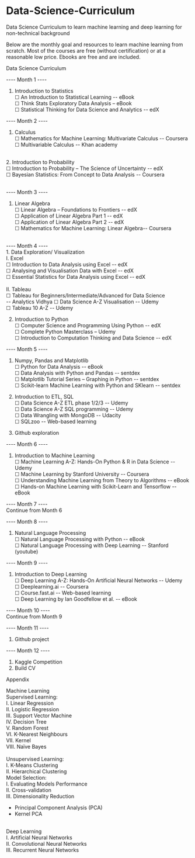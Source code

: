 # Data-Science-Curriculum
Data Science Curriculum to learn machine learning and deep learning for non-technical background

Below are the monthly goal and resources to learn machine learning from scratch. Most of the courses are free (without certification) or at a reasonable low price. Ebooks are free and are included.


Data Science Curriculum

---- Month 1 ----
1.	Introduction to Statistics<br />
☐ An Introduction to Statistical Learning -- eBook <br />
☐ Think Stats Exploratory Data Analysis – eBook<br />
☐ Statistical Thinking for Data Science and Analytics -- edX <br />

---- Month 2 ----
1.	Calculus<br />
☐ Mathematics for Machine Learning: Multivariate Calculus -- Coursera <br />
☐ Multivariable Calculus -- Khan academy<br />
<br />
2.	Introduction to Probability<br />
☐ Introduction to Probability – The Science of Uncertainty -- edX<br />
☐ Bayesian Statistics: From Concept to Data Analysis -- Coursera<br />
<br />

---- Month 3 ----
1.	Linear Algebra<br />
☐ Linear Algebra – Foundations to Frontiers -- edX<br />
☐ Application of Linear Algebra Part 1 -- edX<br />
☐ Application of Linear Algebra Part 2 -- edX <br />
☐ Mathematics for Machine Learning: Linear Algebra-- Coursera<br />
<br />
---- Month 4 ----<br />
1.	Data Exploration/ Visualization<br />
I.	Excel<br />
☐ Introduction to Data Analysis using Excel -- edX<br />
☐ Analysing and Visualisation Data with Excel -- edX<br />
☐ Essential Statistics for Data Analysis using Excel -- edX<br />
<br />
II.	Tableau<br />
☐ Tableau for Beginners/Intermediate/Advanced for Data Science <br />
-- Analytics Vidhya
☐ Data Science A-Z Visualisation -- Udemy<br />
☐ Tableau 10 A-Z -- Udemy<br />

2.	Introduction to Python<br />
☐ Computer Science and Programming Using Python -- edX<br />
☐ Complete Python Masterclass – Udemy<br />
☐ Introduction to Computation Thinking and Data Science -- edX <br />

---- Month 5 ----
1.	Numpy, Pandas and Matplotlib<br />
☐ Python for Data Analysis -- eBook <br />
☐ Data Analysis with Python and Pandas -- sentdex <br />
☐ Matplotlib Tutorial Series – Graphing in Python -- sentdex <br />
☐ Scikit-learn Machine Learning with Python and SKlearn -- sentdex <br />

2.	Introduction to ETL, SQL<br />
☐ Data Science A-Z ETL phase 1/2/3 -- Udemy<br />
☐ Data Science A-Z SQL programming -- Udemy<br />
☐ Data Wrangling with MongoDB -- Udacity<br />
☐ SQLzoo -- Web-based learning<br />
3.	Github exploration<br />

---- Month 6 ----
1.	Introduction to Machine Learning<br />
☐ Machine Learning A-Z: Hands-On Python & R in Data Science -- Udemy<br />
☐ Machine Learning by Stanford University -- Coursera<br />
☐ Understanding Machine Learning from Theory to Algorithms -- eBook<br />
☐ Hands-on Machine Learning with Scikit-Learn and Tensorflow -- eBook<br />

---- Month 7 ----<br />
Continue from Month 6

---- Month 8 ----
1.	Natural Language Processing<br />
☐ Natural Language Processing with Python -- eBook<br />
☐ Natural Language Processing with Deep Learning -- Stanford (youtube)<br />

---- Month 9 ----
1.	Introduction to Deep Learning<br />
☐ Deep Learning A-Z: Hands-On Artificial Neural Networks -- Udemy<br />
☐ Deeplearning.ai -- Coursera <br />
☐ Course.fast.ai -- Web-based learning<br />
☐ Deep Learning by Ian Goodfellow et al. -- eBook<br />

---- Month 10 ----<br />
Continue from Month 9

---- Month 11 ----
1.	Github project

---- Month 12 ----
1.	Kaggle Competition
2.	Build CV












Appendix

Machine Learning<br />
Supervised Learning:<br />
I.	Linear Regression<br />
II.	Logistic Regression<br />
III.	Support Vector Machine<br />
IV.	Decision Tree<br />
V.	Random Forest<br />
VI.	K-Nearest Neighbours<br />
VII.	Kernel<br />
VIII.	Naïve Bayes<br />
<br />
Unsupervised Learning:<br />
I.	K-Means Clustering<br />
II.	Hierarchical Clustering<br />
Model Selection:<br />
I.	Evaluating Models Performance<br />
II.	Cross-validation<br />
III.	Dimensionality Reduction<br />
-	Principal Component Analysis (PCA)<br />
-	Kernel PCA<br />
<br />
Deep Learning<br />
I.	Artificial Neural Networks<br />
II.	Convolutional Neural Networks<br />
III.	Recurrent Neural Networks




